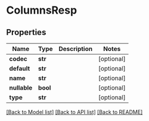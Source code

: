 # ColumnsResp

## Properties
Name | Type | Description | Notes
------------ | ------------- | ------------- | -------------
**codec** | **str** |  | [optional] 
**default** | **str** |  | [optional] 
**name** | **str** |  | [optional] 
**nullable** | **bool** |  | [optional] 
**type** | **str** |  | [optional] 

[[Back to Model list]](../README.md#documentation-for-models) [[Back to API list]](../README.md#documentation-for-api-endpoints) [[Back to README]](../README.md)

